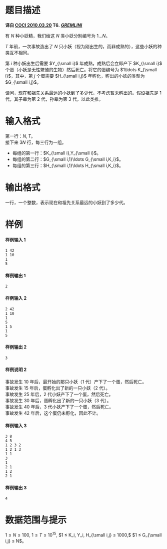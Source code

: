 
# 题目描述

 **译自 [COCI 2010.03.20](http://hsin.hr/coci/archive/2009_2010/) T6.** ***[GREMLINI](http://hsin.hr/coci/archive/2009_2010/contest6_tasks.pdf)***

有 $N$ 种小妖精，我们给这 $N$ 类小妖分别编号为 $1\ldots N$。

$T$ 年前，一次事故造出了 $N$ 只小妖（视为刚出生的，而非成熟的），这些小妖的种类互不相同。

第 $i$ 种小妖出生后需要 $Y_{\small i}$ 年成熟，成熟后会立即产下 $K_{\small i}$ 个蛋（小妖是无性繁殖的生物）然后死亡。将它的蛋编号为 $1\ldots K_{\small i}$，其中，第 $j$ 个蛋需要 $H_{\small i,j}$ 年孵化，孵出的小妖的类型为 $G_{\small i,j}$。

请问，现在和祖先关系最远的小妖到了多少代，不考虑暂未孵出的。假设祖先是 1 代，其子辈为第 2 代，孙辈为第 3 代，以此类推。

# 输入格式

第一行：$N,T$。  
接下来 $3N$ 行，每三行为一组。  
- 每组的第一行：$K_{\small i},Y_{\small i}$。
- 每组的第二行：$G_{\small i,1}\ldots G_{\small i,K_i}$。
- 每组的第三行：$H_{\small i,1}\ldots H_{\small i,K_i}$。

# 输出格式

一行，一个整数，表示现在和祖先关系最远的小妖到了多少代。

# 样例

#### 样例输入 1
```plain
1 42
1 10
1
5
```

#### 样例输出 1
```plain
2
```

#### 样例输入 2
```plain
2 42
1 10
1
5
1 5
1
5
```

#### 样例输出 2
```plain
3
```

#### 样例说明 2
事故发生 $10$ 年后，最开始的那只小妖（1 代）产下了一个蛋，然后死亡。  
事故发生 $15$ 年后，蛋孵化出了新的一只小妖（2 代）。  
事故发生 $25$ 年后，2 代小妖产下了一个蛋，然后死亡。  
事故发生 $30$ 年后，蛋孵化出了新的一只小妖（3 代）。  
事故发生 $40$ 年后，3 代小妖产下了一个蛋，然后死亡。  
事故发生 $42$ 年后，这个蛋仍未孵化，因此不计。

#### 样例输入 3
```plain
3 8
4 5
1 2 3 2
1 2 1 3
1 1
3
1
2 1
1 2
2 1
```

#### 样例输出 3
```plain
4
```

# 数据范围与提示

$1 ≤ N ≤ 100,$ $1 ≤ T ≤ 10^{15},$ $1 ≤ K_i, Y_i, H_{\small i,j} ≤ 1000,$ $1 ≤ G_{\small i,j} ≤ N$。

